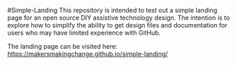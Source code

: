 #Simple-Landing
This repository is intended to test out a simple landing page for an open source DIY assistive technology design. The intention is to explore how to simplify the ability to get design files and documentation for users who may have limited experience with GitHub.

The landing page can be visited here: https://makersmakingchange.github.io/simple-landing/
